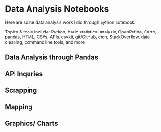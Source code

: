 # Data Analysis Notebooks

Here are some data analysis work I did through python notebook.

Topics & tools include: Python, basic statistical analysis, OpenRefine, Carto, pandas, HTML, CSVs, APIs, csvkit, git/GitHub, cron, StackOverflow, data cleaning, command line tools, and more

## Data Analysis through Pandas

## API Inquries

## Scrapping

## Mapping

## Graphics/ Charts
